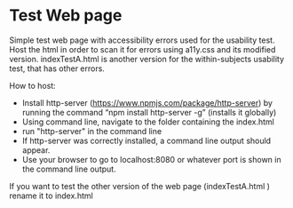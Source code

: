 # Test Web page
Simple test web page with accessibility errors used for the usability test.
Host the html in order to scan it for errors using a11y.css and its modified version.
indexTestA.html is another version for the within-subjects usability test, that has other errors.

How to host:
- Install http-server (https://www.npmjs.com/package/http-server) by running the command “npm install http-server -g” (installs it globally)
- Using command line, navigate to the folder containing the index.html
- run "http-server" in the command line
- If http-server was correctly installed, a command line output should appear.
- Use your browser to go to localhost:8080 or whatever port is shown in the command line output.

If you want to test the other version of the web page (indexTestA.html ) rename it to index.html
